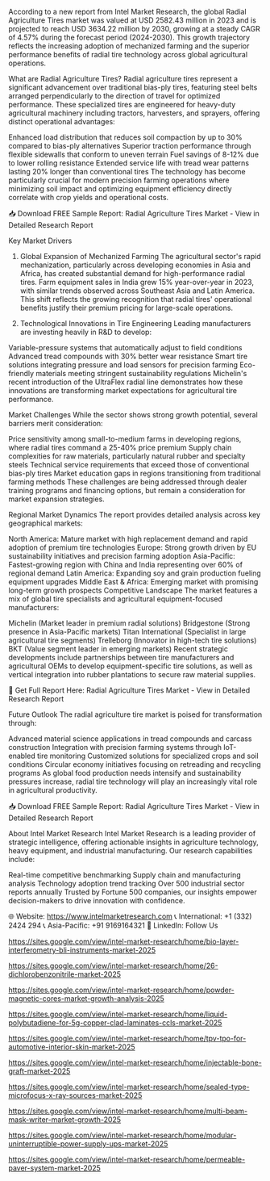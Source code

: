  According to a new report from Intel Market Research, the global Radial Agriculture Tires market was valued at USD 2582.43 million in 2023 and is projected to reach USD 3634.22 million by 2030, growing at a steady CAGR of 4.57% during the forecast period (2024-2030). This growth trajectory reflects the increasing adoption of mechanized farming and the superior performance benefits of radial tire technology across global agricultural operations.

What are Radial Agriculture Tires?
Radial agriculture tires represent a significant advancement over traditional bias-ply tires, featuring steel belts arranged perpendicularly to the direction of travel for optimized performance. These specialized tires are engineered for heavy-duty agricultural machinery including tractors, harvesters, and sprayers, offering distinct operational advantages:

Enhanced load distribution that reduces soil compaction by up to 30% compared to bias-ply alternatives
Superior traction performance through flexible sidewalls that conform to uneven terrain
Fuel savings of 8-12% due to lower rolling resistance
Extended service life with tread wear patterns lasting 20% longer than conventional tires
The technology has become particularly crucial for modern precision farming operations where minimizing soil impact and optimizing equipment efficiency directly correlate with crop yields and operational costs.

📥 Download FREE Sample Report:
Radial Agriculture Tires Market - View in Detailed Research Report

Key Market Drivers
1. Global Expansion of Mechanized Farming
The agricultural sector's rapid mechanization, particularly across developing economies in Asia and Africa, has created substantial demand for high-performance radial tires. Farm equipment sales in India grew 15% year-over-year in 2023, with similar trends observed across Southeast Asia and Latin America. This shift reflects the growing recognition that radial tires' operational benefits justify their premium pricing for large-scale operations.

2. Technological Innovations in Tire Engineering
Leading manufacturers are investing heavily in R&D to develop:

Variable-pressure systems that automatically adjust to field conditions
Advanced tread compounds with 30% better wear resistance
Smart tire solutions integrating pressure and load sensors for precision farming
Eco-friendly materials meeting stringent sustainability regulations
Michelin's recent introduction of the UltraFlex radial line demonstrates how these innovations are transforming market expectations for agricultural tire performance.

Market Challenges
While the sector shows strong growth potential, several barriers merit consideration:

Price sensitivity among small-to-medium farms in developing regions, where radial tires command a 25-40% price premium
Supply chain complexities for raw materials, particularly natural rubber and specialty steels
Technical service requirements that exceed those of conventional bias-ply tires
Market education gaps in regions transitioning from traditional farming methods
These challenges are being addressed through dealer training programs and financing options, but remain a consideration for market expansion strategies.

Regional Market Dynamics
The report provides detailed analysis across key geographical markets:

North America: Mature market with high replacement demand and rapid adoption of premium tire technologies
Europe: Strong growth driven by EU sustainability initiatives and precision farming adoption
Asia-Pacific: Fastest-growing region with China and India representing over 60% of regional demand
Latin America: Expanding soy and grain production fueling equipment upgrades
Middle East & Africa: Emerging market with promising long-term growth prospects
Competitive Landscape
The market features a mix of global tire specialists and agricultural equipment-focused manufacturers:

Michelin (Market leader in premium radial solutions)
Bridgestone (Strong presence in Asia-Pacific markets)
Titan International (Specialist in large agricultural tire segments)
Trelleborg (Innovator in high-tech tire solutions)
BKT (Value segment leader in emerging markets)
Recent strategic developments include partnerships between tire manufacturers and agricultural OEMs to develop equipment-specific tire solutions, as well as vertical integration into rubber plantations to secure raw material supplies.

📘 Get Full Report Here:
Radial Agriculture Tires Market - View in Detailed Research Report

Future Outlook
The radial agriculture tire market is poised for transformation through:

Advanced material science applications in tread compounds and carcass construction
Integration with precision farming systems through IoT-enabled tire monitoring
Customized solutions for specialized crops and soil conditions
Circular economy initiatives focusing on retreading and recycling programs
As global food production needs intensify and sustainability pressures increase, radial tire technology will play an increasingly vital role in agricultural productivity.

📥 Download FREE Sample Report:
Radial Agriculture Tires Market - View in Detailed Research Report


About Intel Market Research
Intel Market Research is a leading provider of strategic intelligence, offering actionable insights in agriculture technology, heavy equipment, and industrial manufacturing. Our research capabilities include:

Real-time competitive benchmarking
Supply chain and manufacturing analysis
Technology adoption trend tracking
Over 500 industrial sector reports annually
Trusted by Fortune 500 companies, our insights empower decision-makers to drive innovation with confidence.

🌐 Website: https://www.intelmarketresearch.com
📞 International: +1 (332) 2424 294
📞 Asia-Pacific: +91 9169164321
🔗 LinkedIn: Follow Us



https://sites.google.com/view/intel-market-research/home/bio-layer-interferometry-bli-instruments-market-2025

https://sites.google.com/view/intel-market-research/home/26-dichlorobenzonitrile-market-2025

https://sites.google.com/view/intel-market-research/home/powder-magnetic-cores-market-growth-analysis-2025

https://sites.google.com/view/intel-market-research/home/liquid-polybutadiene-for-5g-copper-clad-laminates-ccls-market-2025

https://sites.google.com/view/intel-market-research/home/tpv-tpo-for-automotive-interior-skin-market-2025

https://sites.google.com/view/intel-market-research/home/injectable-bone-graft-market-2025

https://sites.google.com/view/intel-market-research/home/sealed-type-microfocus-x-ray-sources-market-2025

https://sites.google.com/view/intel-market-research/home/multi-beam-mask-writer-market-growth-2025

https://sites.google.com/view/intel-market-research/home/modular-uninterruptible-power-supply-ups-market-2025

https://sites.google.com/view/intel-market-research/home/permeable-paver-system-market-2025

